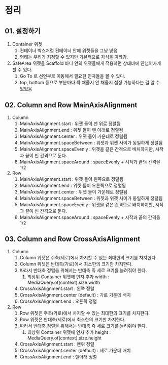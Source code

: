 # 정리
## 01. 설정하기
1. Container 위젯
   1. 컨테이너 박스처럼 컨테이너 안에 위젯들을 그냥 넣음
   2. 형태는 우리가 지정할 수 있지만 기본적으로 자식을 따라감.
2. SafeArea 위젯을 Scaffold 바디 안의 위젯들에게 적용하면 상태바에 안넘어가게 할 수 있다.
   1. Go To 로 선언부로 이동해서 필요한 인자들을 볼 수 있다. 
   2. top, bottom 등으로 부분마다 꽉 채울지 안 채울지 설정 가능하다는 걸 알 수 있었음


## 02. Column and Row MainAxisAlignment
1. Column
   1. MainAxisAlignment.start : 위젯 들이 맨 위로 정렬됨
   2. MainAxisAlignment.end : 위젯 들이 맨 아래로 정렬됨
   3. MainAxisAlignment.center : 위젯 들이 가운데로 정렬됨
   4. MainAxisAlignment.spaceBetween : 위젯과 위젯 사이가 동일하게 정렬됨 
   5. MainAxisAlignment.spaceEvenly : 위젯을 같은 간격으로 배치하지만, 시작과 끝이 빈 간격으로 둔다.
   6. MainAxisAlignment.spaceAround : spaceEvenly + 시작과 끝의 간격을 1/2
2. Row
   1. MainAxisAlignment.start : 위젯 들이 왼쪽으로 정렬됨
   2. MainAxisAlignment.end : 위젯 들이 오른쪽으로 정렬됨
   3. MainAxisAlignment.center : 위젯 들이 가운데로 정렬됨
   4. MainAxisAlignment.spaceBetween : 위젯과 위젯 사이가 동일하게 정렬됨
   5. MainAxisAlignment.spaceEvenly : 위젯을 같은 간격으로 배치하지만, 시작과 끝이 빈 간격으로 둔다.
   6. MainAxisAlignment.spaceAround : spaceEvenly + 시작과 끝의 간격을 1/2

## 03. Column and Row CrossAxisAlignment
1. Column
   1. Column 위젯은 주축(세로)에서 차지할 수 있는 최대한의 크기를 차지한다.
   2. Column 위젯은 반대축(가로)에서 최소한의 크기만 차지한다.
   3. 따라서 반대축 정렬을 위해서는 반대축 즉 세로 크기를 늘려줘야 한다.
      1. 최상위 Container 위젯에 인자 추가 width : MediaQuery.of(context).size.width
   4. CrossAxisAlignment.start : 왼쪽 정렬
   5. CrossAxisAlignment.center (default) : 가로 가운데 배치
   6. CrossAxisAlignment.end : 오른쪽 정렬
2. Row
   1. Row 위젯은 주축(가로)에서 차지할 수 있는 최대한의 크기를 차지한다.
   2. Row 위젯은 반대축(세로)에서 최소한의 크기만 차지한다.
   3. 따라서 반대축 정렬을 위해서는 반대축 즉 세로 크기를 늘려줘야 한다.
      1. 최상위 Container 위젯에 인자 추가 height : MediaQuery.of(context).size.height
   4. CrossAxisAlignment.start : 맨위 정렬
   5. CrossAxisAlignment.center (default) : 세로 가운데 배치
   6. CrossAxisAlignment.end : 맨아래 정렬